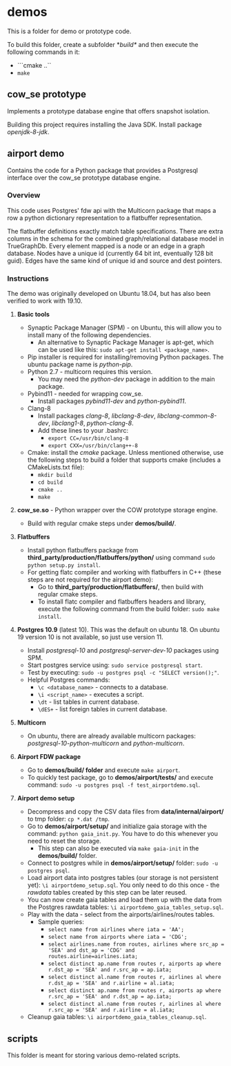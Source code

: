# demos
This is a folder for demo or prototype code.

To build this folder, create a subfolder **build\** and then execute the following commands in it:
* ```cmake ..``
* ```make```

## cow_se prototype

Implements a prototype database engine that offers snapshot isolation.

Building this project requires installing the Java SDK. Install package *openjdk-8-jdk*.

## airport demo

Contains the code for a Python package that provides a Postgresql interface over the cow_se prototype database engine.

### Overview

This code uses Postgres' fdw api with the Multicorn package that maps a row a python dictionary representation to a flatbuffer representation.

The flatbuffer definitions exactly match table specifications. There are extra columns in the schema for the combined graph/relational database model in TrueGraphDb. Every element mapped is a node or an edge in a graph database. Nodes have a unique id (currently 64 bit int, eventually 128 bit guid). Edges have the same kind of unique id and source and dest pointers.

### Instructions

The demo was originally developed on Ubuntu 18.04, but has also been verified to work with 19.10.

1. **Basic tools**
   * Synaptic Package Manager (SPM) - on Ubuntu, this will allow you to install many of the following dependencies.
     * An alternative to Synaptic Package Manager is apt-get, which can be used like this: ```sudo apt-get install <package_name>```.
   * Pip installer is required for installing/removing Python packages. The ubuntu package name is *python-pip*.
   * Python 2.7 - multicorn requires this version.
     * You may need the *python-dev* package in addition to the main package.
   * Pybind11 - needed for wrapping cow_se.
     * Install packages *pybind11-dev* and *python-pybind11*.
   * Clang-8
     * Install packages *clang-8*, *libclang-8-dev*, *libclang-common-8-dev*, *libclang1-8*, *python-clang-8*.
     * Add these lines to your .bashrc:
       * ```export CC=/usr/bin/clang-8```
       * ```export CXX=/usr/bin/clang++-8```
   * Cmake: install the *cmake* package. Unless mentioned otherwise, use the following steps to build a folder that supports cmake (includes a CMakeLists.txt file):
     * ```mkdir build```
     * ```cd build```
     * ```cmake ..```
     * ```make```

2. **cow_se.so** - Python wrapper over the COW prototype storage engine.
   * Build with regular cmake steps under **demos/build/**.

3. **Flatbuffers**
   * Install python flatbuffers package from **third_party/production/flatbuffers/python/** using command ```sudo python setup.py install```.
   * For getting flatc compiler and working with flatbuffers in C++ (these steps are not required for the airport demo):
     * Go to **third_party/production/flatbuffers/**, then build with regular cmake steps.
     * To install flatc compiler and flatbuffers headers and library, execute the following command from the build folder: ```sudo make install```.

4. **Postgres 10.9** (latest 10). This was the default on ubuntu 18. On ubuntu 19 version 10 is not available, so just use version 11.
   * Install *postgresql-10* and *postgresql-server-dev-10* packages using SPM.
   * Start postgres service using: ```sudo service postgresql start```.
   * Test by executing: ```sudo -u postgres psql -c "SELECT version();"```.
   * Helpful Postgres commands:
     * ```\c <database_name>``` - connects to a database.
     * ```\i <script_name>``` - executes a script.
     * ```\dt``` - list tables in current database.
     * ```\dES+``` - list foreign tables in current database.

5. **Multicorn**
   * On ubuntu, there are already available multicorn packages: *postgresql-10-python-multicorn* and *python-multicorn*.

6. **Airport FDW package**
   * Go to **demos/build/ folder** and execute ```make airport```.
   * To quickly test package, go to **demos/airport/tests/** and execute command: ```sudo -u postgres psql -f test_airportdemo.sql```.

7. **Airport demo setup**
   * Decompress and copy the CSV data files from **data/internal/airport/** to tmp folder: ```cp *.dat /tmp```.
   * Go to **demos/airport/setup/** and initialize gaia storage with the command: ```python gaia_init.py```. You have to do this whenever you need to reset the storage.
     * This step can also be executed via ```make gaia-init``` in the **demos/build/** folder.
   * Connect to postgres while in **demos/airport/setup/** folder: ```sudo -u postgres psql```.
   * Load airport data into postgres tables (our storage is not persistent yet): ```\i airportdemo_setup.sql```. You only need to do this once - the *rawdata* tables created by this step can be later reused.
   * You can now create gaia tables and load them up with the data from the Postgres rawdata tables: ```\i airportdemo_gaia_tables_setup.sql```.
   * Play with the data - select from the airports/airlines/routes tables.
     * Sample queries:
       * ```select name from airlines where iata = 'AA';```
       * ```select name from airports where iata = 'CDG';```
       * ```select airlines.name from routes, airlines where src_ap = 'SEA' and dst_ap = 'CDG' and routes.airline=airlines.iata;```
       * ```select distinct ap.name from routes r, airports ap where r.dst_ap = 'SEA' and r.src_ap = ap.iata;```
       * ```select distinct al.name from routes r, airlines al where r.dst_ap = 'SEA' and r.airline = al.iata;```
       * ```select distinct ap.name from routes r, airports ap where r.src_ap = 'SEA' and r.dst_ap = ap.iata;```
       * ```select distinct al.name from routes r, airlines al where r.src_ap = 'SEA' and r.airline = al.iata;```
   * Cleanup gaia tables: ```\i airportdemo_gaia_tables_cleanup.sql```.

## scripts

This folder is meant for storing various demo-related scripts.
